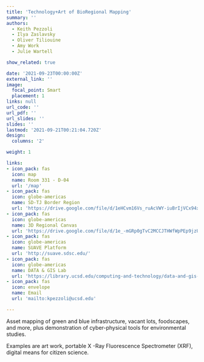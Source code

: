 ```yaml
---
title: 'Technology+Art of BioRegional Mapping'
summary: ''
authors: 
  - Keith Pezzoli
  - Ilya Zaslavsky
  - Oliver Tiliouine
  - Amy Work
  - Julie Wartell

show_related: true

date: '2021-09-23T00:00:00Z'
external_link: ''
image:
  focal_point: Smart
  placement: 1
links: null
url_code: ''
url_pdf: ''
url_slides: ''
slides: ''
lastmod: '2021-09-21T00:21:04.720Z'
design:
  columns: '2'

weight: 1

links:
- icon_pack: fas
  icon: map
  name: Room 331 - D-04
  url: '/map'
- icon_pack: fas
  icon: globe-americas
  name: SD-TJ Border Region
  url: 'https://drive.google.com/file/d/1eHCvm16Vs_ruAcVWY-iuBrIjVCx94x-a/view?usp=sharing'
- icon_pack: fas
  icon: globe-americas
  name: 3D Regional Canvas
  url: 'https://drive.google.com/file/d/1e_-mGRp0gTvC2MCCJTHWfWpPEp9jzUd4/view?usp=sharing'
- icon_pack: fas
  icon: globe-americas
  name: SUAVE Platform
  url: 'http://suave.sdsc.edu/'
- icon_pack: fas
  icon: globe-americas
  name: DATA & GIS Lab
  url: 'https://library.ucsd.edu/computing-and-technology/data-and-gis-lab/index.html'  
- icon_pack: fas
  icon: envelope
  name: Email
  url: 'mailto:kpezzoli@ucsd.edu'

---
```

Asset mapping of green and blue infrastructure, vacant lots, foodscapes, and more, plus demonstration of cyber-physical tools for environmental studies.

Examples are art work, portable X -Ray Fluorescence Spectrometer (XRF), digital means for citizen science.